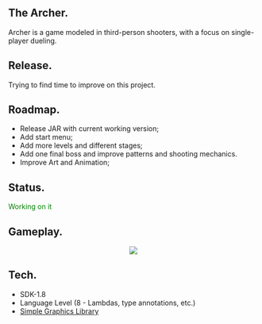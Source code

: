 ## The Archer.

Archer is a game modeled in third-person shooters, with a focus on single-player dueling.

## Release.

Trying to find time to improve on this project.

## Roadmap.

<ul>
  <li>Release JAR with  current working version;</li>
  <li>Add start menu;</li>
  <li>Add more levels and different stages; </li>
  <li>Add one final boss and improve patterns and shooting mechanics.</li>
  <li>Improve Art and Animation;</li>
</ul>

## Status.

<span style="color: green"> Working on it </span>

## Gameplay.

<p align="center">
  <img src="https://i.imgur.com/q0439Sj.gif" >
</p>

## Tech.

- SDK-1.8
- Language Level (8 - Lambdas, type annotations, etc.)
- [Simple Graphics Library](https://github.com/academia-de-codigo/simple-graphics)
